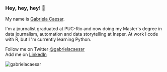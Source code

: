 ### Hey, hey, hey! 👋

My name is [Gabriela Caesar](https://www.gabrielacaesar.com/about/). 

I'm a journalist graduated at PUC-Rio and now doing my Master's degree in data journalism, automation and data storytelling at Insper. At work I code with R, but I 'm currently learning Python. 

Follow me on Twitter [@gabrielacaesar](https://twitter.com/gabrielacaesar)              
Add me on [LinkedIn](https://www.linkedin.com/in/gabrielacaesar/)    

<p align="left"> <img src="https://komarev.com/ghpvc/?username=gabrielacaesar&color=blueviolet" alt="gabrielacaesar"/> </p>
